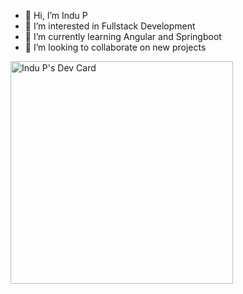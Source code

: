 - 👋 Hi, I’m Indu P
- 👀 I’m interested in Fullstack Development 
- 🌱 I’m currently learning Angular and Springboot
- 💞️ I’m looking to collaborate on new projects

<!---
indup7/indup7 is a ✨ special ✨ repository because its `README.md` (this file) appears on your GitHub profile.
You can click the Preview link to take a look at your changes.
--->
<a href="https://app.daily.dev/indup"><img src="https://api.daily.dev/devcards/v2/tuMaM4MZbSftxl8GMuAmr.png?type=default&r=m6l" width="356" alt="Indu P's Dev Card"/></a>
